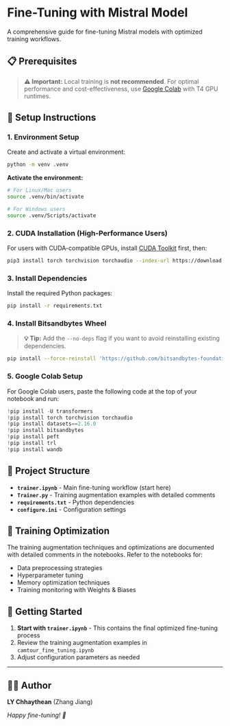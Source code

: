 # Fine-Tuning with Mistral Model

A comprehensive guide for fine-tuning Mistral models with optimized training workflows.

## 📋 Prerequisites

> **⚠️ Important:** Local training is **not recommended**. For optimal performance and cost-effectiveness, use [Google Colab](https://colab.google/) with T4 GPU runtimes.

## 🚀 Setup Instructions

### 1. Environment Setup

Create and activate a virtual environment:

```bash
python -m venv .venv
```

**Activate the environment:**
```bash
# For Linux/Mac users
source .venv/bin/activate

# For Windows users
source .venv/Scripts/activate
```

### 2. CUDA Installation (High-Performance Users)

For users with CUDA-compatible GPUs, install [CUDA Toolkit](https://developer.nvidia.com/cuda-toolkit) first, then:

```bash
pip3 install torch torchvision torchaudio --index-url https://download.pytorch.org/whl/cu118
```

### 3. Install Dependencies

Install the required Python packages:

```bash
pip install -r requirements.txt
```

### 4. Install Bitsandbytes Wheel

> **💡 Tip:** Add the `--no-deps` flag if you want to avoid reinstalling existing dependencies.

```bash
pip install --force-reinstall 'https://github.com/bitsandbytes-foundation/bitsandbytes/releases/download/continuous-release_multi-backend-refactor/bitsandbytes-0.44.1.dev0-py3-none-win_amd64.whl'
```

### 5. Google Colab Setup

For Google Colab users, paste the following code at the top of your notebook and run:

```python
!pip install -U transformers
!pip install torch torchvision torchaudio
!pip install datasets==2.16.0
!pip install bitsandbytes
!pip install peft
!pip install trl
!pip install wandb
```

## 📂 Project Structure

- **`trainer.ipynb`** - Main fine-tuning workflow (start here)
- **`Trainer.py`** - Training augmentation examples with detailed comments
- **`requirements.txt`** - Python dependencies
- **`configure.ini`** - Configuration settings

## 🔧 Training Optimization

The training augmentation techniques and optimizations are documented with detailed comments in the notebooks. Refer to the notebooks for:

- Data preprocessing strategies
- Hyperparameter tuning
- Memory optimization techniques
- Training monitoring with Weights & Biases

## 🎯 Getting Started

1. **Start with `trainer.ipynb`** - This contains the final optimized fine-tuning process
2. Review the training augmentation examples in `camtour_fine_tuning.ipynb`
3. Adjust configuration parameters as needed

---

## 👨‍💻 Author

**LY Chhaythean** (Zhang Jiang)

*Happy fine-tuning! 🚀*
